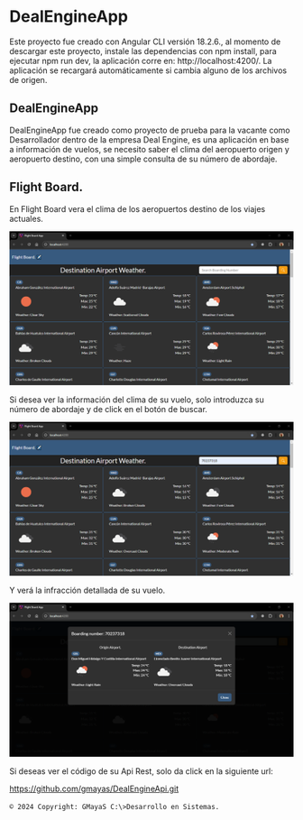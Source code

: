 # DealEngineApp

Este proyecto fue creado con Angular CLI versión 18.2.6., al momento de descargar este proyecto, instale las dependencias con npm install, para ejecutar npm run dev, la aplicación corre en: http://localhost:4200/. La aplicación se recargará automáticamente si cambia alguno de los archivos de origen.

## DealEngineApp

DealEngineApp fue creado como proyecto de prueba para la vacante como Desarrollador dentro de la empresa Deal Engine, es una aplicación en base a información de vuelos, se necesito saber el clima del aeropuerto origen y aeropuerto destino, con una simple consulta de su número de abordaje.

## Flight Board.

En Flight Board vera el clima de los aeropuertos destino de los viajes actuales.

![](/imagenes/01.png)

Si desea ver la información del clima de su vuelo, solo introduzca su número de abordaje y de click en el botón de buscar.

![](/imagenes/02.png)

Y verá la infracción detallada de su vuelo.

![](/imagenes/03.png)

Si deseas ver el código de su Api Rest, solo da click en la siguiente url:

https://github.com/gmayas/DealEngineApi.git

`© 2024 Copyright: GMayaS C:\>Desarrollo en Sistemas.`
